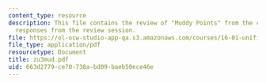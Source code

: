 ```yaml
---
content_type: resource
description: This file contains the review of "Muddy Points" from the course and student
  responses from the review session.
file: https://ol-ocw-studio-app-qa.s3.amazonaws.com/courses/16-01-unified-engineering-i-ii-iii-iv-fall-2005-spring-2006/663d2779ce70738abd09baeb50ece46e_zu3mud.pdf
file_type: application/pdf
resourcetype: Document
title: zu3mud.pdf
uid: 663d2779-ce70-738a-bd09-baeb50ece46e
---
```

